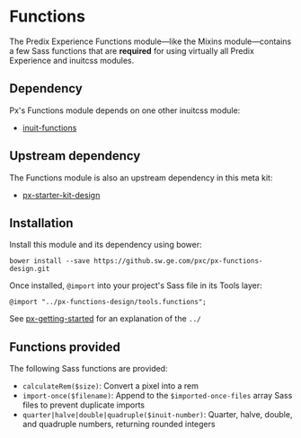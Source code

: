 # Functions

The Predix Experience Functions module—like the Mixins module—contains a few Sass functions that are **required** for using virtually all Predix Experience and inuitcss modules.

## Dependency

Px's Functions module depends on one other inuitcss module:

* [inuit-functions](https://github.com/inuitcss/tools.functions)

## Upstream dependency

The Functions module is also an upstream dependency in this meta kit:

* [px-starter-kit-design](https://github.sw.ge.com/pxc/px-starter-kit-design)

## Installation

Install this module and its dependency using bower:

    bower install --save https://github.sw.ge.com/pxc/px-functions-design.git

Once installed, `@import` into your project's Sass file in its Tools layer:

    @import "../px-functions-design/tools.functions";

See [px-getting-started](https://github.sw.ge.com/pxc/px-getting-started#a-note-about-relative-import-paths) for an explanation of the `../`

## Functions provided

The following Sass functions are provided:

* `calculateRem($size)`: Convert a pixel into a rem
* `import-once($filename)`: Append to the `$imported-once-files` array Sass files to prevent duplicate imports
* `quarter|halve|double|quadruple($inuit-number)`: Quarter, halve, double, and quadruple numbers, returning rounded integers
